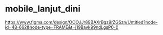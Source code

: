 # mobile_lanjut_dini

https://www.figma.com/design/OOOJJr89BAXrBgz9rZGSzn/Untitled?node-id=48-662&node-type=FRAME&t=j19Bavk99ndLgsP0-0
